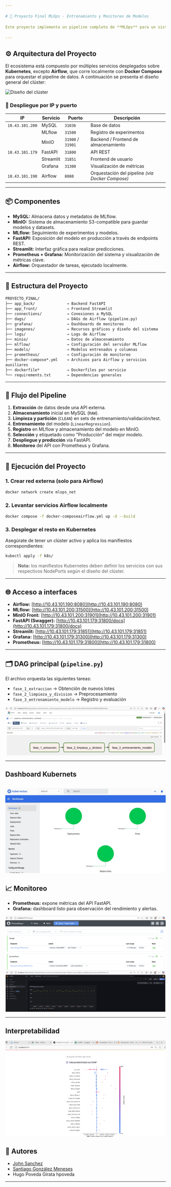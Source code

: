 ```yaml
---

# 📌 Proyecto Final MLOps - Entrenamiento y Monitoreo de Modelos

Este proyecto implementa un pipeline completo de **MLOps** para un sistema de predicción inmobiliaria. Incluye desde el entrenamiento, versionamiento y despliegue de modelos ML, hasta la interfaz para consumo de predicciones y monitoreo de métricas en producción.

---
```


## ⚙️ Arquitectura del Proyecto

El ecosistema está compuesto por múltiples servicios desplegados sobre **Kubernetes**, excepto **Airflow**, que corre localmente con **Docker Compose** para orquestar el pipeline de datos. A continuación se presenta el diseño general del clúster:

![Diseño del clúster](./imagenes/2f0ac90a-8350-49d2-bf17-880cb03d267a.png)

### 🔌 Despliegue por IP y puerto

| IP              | Servicio  | Puerto            | Descripción                                      |
| --------------- | --------- | ----------------- | ------------------------------------------------ |
| `10.43.101.200` | MySQL     | `31036`           | Base de datos                                    |
|                 | MLflow    | `31500`           | Registro de experimentos                         |
|                 | MinIO     | `31900` / `31901` | Backend / Frontend de almacenamiento             |
| `10.43.101.179` | FastAPI   | `31800`           | API REST                                         |
|                 | Streamlit | `31851`           | Frontend de usuario                              |
|                 | Grafana   | `31300`           | Visualización de métricas                        |
| `10.43.101.190` | Airflow   | `8080`            | Orquestación del pipeline *(vía Docker Compose)* |

---

## 📦 Componentes

* **MySQL:** Almacena datos y metadatos de MLflow.
* **MinIO:** Sistema de almacenamiento S3-compatible para guardar modelos y datasets.
* **MLflow:** Seguimiento de experimentos y modelos.
* **FastAPI:** Exposición del modelo en producción a través de endpoints REST.
* **Streamlit:** Interfaz gráfica para realizar predicciones.
* **Prometheus + Grafana:** Monitorización del sistema y visualización de métricas clave.
* **Airflow:** Orquestador de tareas, ejecutado localmente.

---

## 🧱 Estructura del Proyecto

```
PROYECTO_FINAL/
├── app_back/              → Backend FastAPI
├── app_front/             → Frontend Streamlit
├── connections/           → Conexiones a MySQL
├── dags/                  → DAGs de Airflow (pipeline.py)
├── grafana/               → Dashboards de monitoreo
├── imagenes/              → Recursos gráficos y diseño del sistema
├── logs/                  → Logs de Airflow
├── minio/                 → Datos de almacenamiento
├── mlflow/                → Configuración del servidor MLflow
├── models/                → Modelos entrenados y columnas
├── prometheus/            → Configuración de monitoreo
├── docker-compose*.yml    → Archivos para Airflow y servicios auxiliares
├── dockerfile*            → Dockerfiles por servicio
└── requirements.txt       → Dependencias generales
```

---

## 🔄 Flujo del Pipeline

1. **Extracción** de datos desde una API externa.
2. **Almacenamiento** inicial en MySQL (`RAW`).
3. **Limpieza y partición** (`CLEAN`) en sets de entrenamiento/validación/test.
4. **Entrenamiento** del modelo (`LinearRegression`).
5. **Registro** en MLflow y almacenamiento del modelo en MinIO.
6. **Selección** y etiquetado como "Producción" del mejor modelo.
7. **Despliegue y predicción** vía FastAPI.
8. **Monitoreo** del API con Prometheus y Grafana.

---

## 🚀 Ejecución del Proyecto

### 1. Crear red externa (solo para Airflow)

```bash
docker network create mlops_net
```

### 2. Levantar servicios Airflow localmente

```bash
docker compose -f docker-composeairflow.yml up -d --build
```

### 3. Desplegar el resto en Kubernetes

Asegúrate de tener un clúster activo y aplica los manifiestos correspondientes:

```bash
kubectl apply -f k8s/
```

> **Nota:** los manifiestos Kubernetes deben definir los servicios con sus respectivos NodePorts según el diseño del clúster.

---

## 🌐 Acceso a interfaces

* **Airflow:** [http://10.43.101.190:8080](http://10.43.101.190:8080)
* **MLflow:** [http://10.43.101.200:31500](http://10.43.101.200:31500)
* **MinIO Front:** [http://10.43.101.200:31901](http://10.43.101.200:31901)
* **FastAPI (Swagger):** [http://10.43.101.179:31800/docs](http://10.43.101.179:31800/docs)
* **Streamlit:** [http://10.43.101.179:31851](http://10.43.101.179:31851)
* **Grafana:** [http://10.43.101.179:31300](http://10.43.101.179:31300)
* **Prometheus:** [http://10.43.101.179:31800](http://10.43.101.179:31800)

---

## 🗂️ DAG principal (`pipeline.py`)

El archivo orquesta las siguientes tareas:

* `fase_1_extraccion` → Obtención de nuevos lotes
* `fase_2_limpieza_y_division` → Preprocesamiento
* `fase_3_entrenamiento_modelo` → Registro y evaluación

![Airflow DAG](imagenes/Pipeline_Airflow.png)

---

## Dashboard Kubernets

![Pods](imagenes/Kubernet.png)
---
## 📈 Monitoreo

* **Prometheus:** expone métricas del API FastAPI.
* **Grafana:** dashboard listo para observación del rendimiento y alertas.

![Prometheus](imagenes/Prometheus.png)
![Grafana](imagenes/Observabilidad_Graphana.png)

---

## Interpretabilidad

![SHAP](imagenes/Stremlit_SHAP.png)

## 👥 Autores

* [John Sanchez](https://github.com/JohnSanchez27)
* [Santiago González Meneses](https://github.com/santigonzalez13)
* Hugo Poveda Girata hpoveda

---
